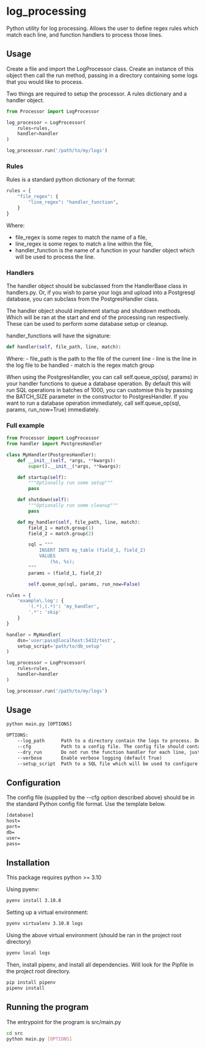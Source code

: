 # log_processing
Python utility for log processing. Allows the user to define regex rules which match each line, and function handlers to process those lines.

## Usage
Create a file and import the LogProcessor class. Create an instance of this object then call the run method, passing in a directory containing some logs that you would like to process.

Two things are required to setup the processor. A rules dictionary and a handler object.

```python
from Processor import LogProcessor

log_processor = LogProcessor(
    rules=rules,
    handler=handler
)

log_processor.run('/path/to/my/logs')
```

### Rules
Rules is a standard python dictionary of the format:

```python
rules = {
    "file_regex": {
        "line_regex": "handler_function",
    }
}
```

Where:
- file_regex is some regex to match the name of a file,
- line_regex is some regex to match a line within the file,
- handler_function is the name of a function in your handler object which will be used to process the line.

### Handlers
The handler object should be subclassed from the HandlerBase class in handlers.py. Or, if you wish to parse your logs and upload into a Postgresql database, you can subclass from the PostgresHandler class.

The handler object should implement startup and shutdown methods. Which will be ran at the start and end of the processing run respectively. These can be used to perform some database setup or cleanup.

handler_functions will have the signature:

```python
def handler(self, file_path, line, match):
```

Where:
    - file_path is the path to the file of the current line
    - line is the line in the log file to be handled
    - match is the regex match group

When using the PostgresHandler, you can call self.queue_op(sql, params) in your handler functions to queue a database operation. By default this will run SQL operations in batches of 1000, you can customise this by passing the BATCH_SIZE parameter in the constructor to PostgresHandler. If you want to run a database operation immediately, call self.queue_op(sql, params, run_now=True) immediately.

### Full example
```python
from Processor import LogProcessor
from handler import PostgresHandler

class MyHandler(PostgresHandler):
    def __init__(self, *args, **kwargs):
        super().__init__(*args, **kwargs):

    def startup(self):
        """Optionally run some setup"""
        pass

    def shutdown(self):
        """Optionally run some cleanup"""
        pass

    def my_handler(self, file_path, line, match):
        field_1 = match.group(1)
        field_2 = match.group(2)

        sql = """
            INSERT INTO my_table (field_1, field_2)
            VALUES
                (%s, %s);
        """
        params = (field_1, field_2)

        self.queue_op(sql, params, run_now=False)

rules = {
    'example\.log': {
        '(.*),(.*)': 'my_handler',
        '.*': 'skip'
    }
}

handler = MyHandler(
    dsn='user:pass@localhost:5432/test',
    setup_script='path/to/db_setup'
)

log_processor = LogProcessor(
    rules=rules,
    handler=handler
)

log_processor.run('/path/to/my/logs')
```


## Usage
```txt
python main.py [OPTIONS]

OPTIONS:
    --log_path      Path to a directory contain the logs to process. Defaults to ../logs
    --cfg           Path to a config file. The config file should contain information about the local database. (defaults to ../cfg/config.cfg)
    --dry_run       Do not run the function handler for each line, just log it instead (default False)
    --verbose       Enable verbose logging (default True)
    --setup_script  Path to a SQL file which will be used to configure the database prior to processing. (default ../db/setup.sql)
```

## Configuration
The config file (supplied by the --cfg option described above) should be in the standard Python config file format. Use the template below.
```txt
[database]
host=
port=
db=
user=
pass=
```

## Installation
This package requires python >= 3.10

Using pyenv:
```bash
pyenv install 3.10.8
```

Setting up a virtual environment:
```bash
pyenv virtualenv 3.10.8 logs
```

Using the above virtual environment (should be ran in the project root directory)
```bash
pyenv local logs
```

Then, install pipenv, and install all dependencies. Will look for the Pipfile in the project root directory.
```bash
pip install pipenv
pipenv install
```

## Running the program
The entrypoint for the program is src/main.py
```bash
cd src
python main.py [OPTIONS]
```